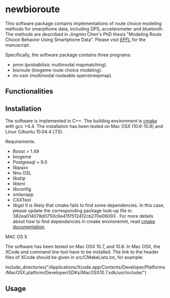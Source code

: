 newbioroute
===========

This software package contains implementations of route choice modeling methods for smarpthone data, including GPS, accelerometer and bluetooth. The methods are described in Jingmin Chen's PhD thesis "Modeling Route Choice Behavior Using Smartphone Data". Please visit *[EPFL](http://infoscience.epfl.ch/record/183171)* for the manuscript.

Specifically, the software package contains three programs:
* pmm (probabilisic multimodal mapmatching).
* bioroute (biogeme route choice modeling).
* mr.osm (multimodal routeable openstreepmap).

Functionalities
---------------

Installation
------------
The software is implemented in C++. The building environment is [cmake](http://www.cmake.org/) with gcc >4.4. The installation has been tested on Mac OSX (10.6-10.8) and Linux (Ubuntu 10.04.4 LTS).

Requirements. 

* Boost > 1.49
* biogeme 
* Postgresql > 9.0
* libpqxx
* Nnu GSL
* libshp
* libkml
* libconfig
* xmlwrapp
* CXXTest
* libgsl
It is likely that cmake fails to find some dependencies. In this case, please update the corresponding package look-up file in: 382ea014078d0750c6e415f512412cb270e06093 . For more details about how to find dependencies in cmake environemnt, read [cmake documentation](http://www.cmake.org/Wiki/CMake:How_To_Find_Libraries).

MAC OS X

The software has been tested on Mac OSX 10.7, and 10.8. In Mac OSX, the XCode and command line tool have to be installed. The link to the header files of XCode should be given in src/CMakeLists.txt, for example:

   include_directories("/Applications/Xcode.app/Contents/Developer/Platforms/MacOSX.platform/Developer/SDKs/MacOSX10.7.sdk/usr/include/")


Usage
-----
